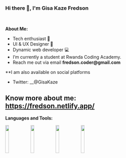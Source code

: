 <!-- Your title -->
### Hi there 👋, I'm Gisa Kaze Fredson
<!-- Your badges
You can use the website to generate badges: https://shields.io/
-->
<!--
[![Portfolio](https://img.shields.io/badge/-Portfolio-red?style=flat&logo=appveyor&logoColor=white)](https://zachayers.io)
[![Github](https://img.shields.io/badge/-Github-000?style=flat&logo=Github&logoColor=white)](https://github.com/zjayers)
[![Linkedin](https://img.shields.io/badge/-LinkedIn-blue?style=flat&logo=Linkedin&logoColor=white)](https://www.linkedin.com/in/zjayers/)
-->
&nbsp;

<!-- Talking about you -->
**About Me:**

- Tech enthusiast 💯
- UI & UX Designer 🔖
- Dynamic web developer 💻
- I’m currently a student at Rwanda Coding Academy.
- Reach me out via email __fredson.coder@gmail.com__

**I am also available on social platforms

- Twitter: __@GisaKaze

Know more about me: https://fredson.netlify.app/
---

**Languages and Tools:**

<p>
  <code><img width="15%" src="https://www.vectorlogo.zone/logos/javascript/javascript-ar21.svg"></code>
  <code><img width="15%" src="https://www.vectorlogo.zone/logos/php/php-ar21.svg"></code>
  <code><img width="15%" src="https://www.vectorlogo.zone/logos/python/python-ar21.svg"></code>
  <code><img width="15%" src="https://www.vectorlogo.zone/logos/mysql/mysql-ar21.svg"></code>
</p>